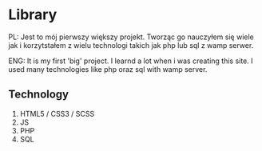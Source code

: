 # Library

PL: Jest to mój pierwszy większy projekt. Tworząc go nauczyłem się wiele jak i korzytstałem z wielu technologi takich jak php lub sql z wamp serwer.

ENG: It is my first 'big' project. I learnd a lot when i was creating this site. I used many technologies like php oraz sql with wamp server. 

## Technology 
  1. HTML5 / CSS3 / SCSS
  2. JS
  3. PHP
  4. SQL
